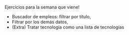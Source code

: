 Ejercicios para la semana que viene! 

- Buscador de empleos: filtrar por título,
- Filtrar por los demás datos,
- (Extra) Tratar tecnología como una lista de tecnologías